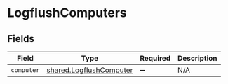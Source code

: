 # LogflushComputers


## Fields

| Field                                                                     | Type                                                                      | Required                                                                  | Description                                                               |
| ------------------------------------------------------------------------- | ------------------------------------------------------------------------- | ------------------------------------------------------------------------- | ------------------------------------------------------------------------- |
| `computer`                                                                | [shared.LogflushComputer](../../../sdk/models/shared/logflushcomputer.md) | :heavy_minus_sign:                                                        | N/A                                                                       |